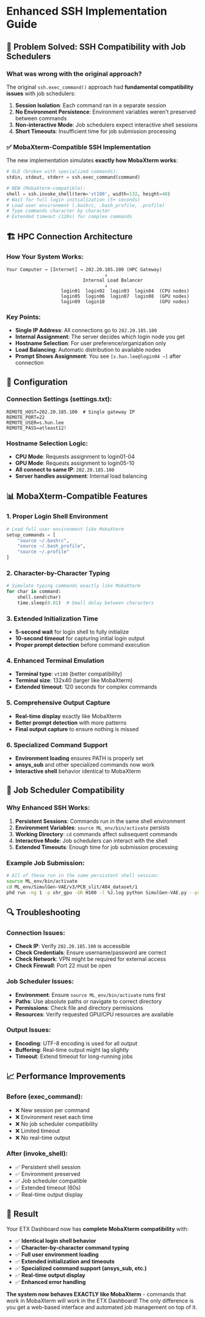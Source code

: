 # Enhanced SSH Implementation Guide

## 🚀 **Problem Solved: SSH Compatibility with Job Schedulers**

### **What was wrong with the original approach?**

The original `ssh.exec_command()` approach had **fundamental compatibility issues** with job schedulers:

1. **Session Isolation**: Each command ran in a separate session
2. **No Environment Persistence**: Environment variables weren't preserved between commands
3. **Non-interactive Mode**: Job schedulers expect interactive shell sessions
4. **Short Timeouts**: Insufficient time for job submission processing

### **✅ MobaXterm-Compatible SSH Implementation**

The new implementation simulates **exactly how MobaXterm works**:

```python
# OLD (broken with specialized commands):
stdin, stdout, stderr = ssh.exec_command(command)

# NEW (MobaXterm-compatible):
shell = ssh.invoke_shell(term='vt100', width=132, height=40)
# Wait for full login initialization (5+ seconds)
# Load user environment (.bashrc, .bash_profile, .profile)
# Type commands character by character
# Extended timeout (120s) for complex commands
```

## 🏗️ **HPC Connection Architecture**

### **How Your System Works:**

```
Your Computer → [Internet] → 202.20.185.100 (HPC Gateway)
                                    ↓
                            Internal Load Balancer
                                    ↓
                    login01  login02  login03  login04  (CPU nodes)
                    login05  login06  login07  login08  (GPU nodes)
                    login09  login10                    (GPU nodes)
```

### **Key Points:**

- **Single IP Address**: All connections go to `202.20.185.100`
- **Internal Assignment**: The server decides which login node you get
- **Hostname Selection**: For user preference/organization only
- **Load Balancing**: Automatic distribution to available nodes
- **Prompt Shows Assignment**: You see `[s.hun.lee@login04 ~]` after connection

## 🔧 **Configuration**

### **Connection Settings (settings.txt):**
```
REMOTE_HOST=202.20.185.100  # Single gateway IP
REMOTE_PORT=22
REMOTE_USER=s.hun.lee
REMOTE_PASS=atleast12!
```

### **Hostname Selection Logic:**
- **CPU Mode**: Requests assignment to login01-04
- **GPU Mode**: Requests assignment to login05-10
- **All connect to same IP**: `202.20.185.100`
- **Server handles assignment**: Internal load balancing

## 📊 **MobaXterm-Compatible Features**

### **1. Proper Login Shell Environment**
```python
# Load full user environment like MobaXterm
setup_commands = [
    "source ~/.bashrc",
    "source ~/.bash_profile", 
    "source ~/.profile"
]
```

### **2. Character-by-Character Typing**
```python
# Simulate typing commands exactly like MobaXterm
for char in command:
    shell.send(char)
    time.sleep(0.01)  # Small delay between characters
```

### **3. Extended Initialization Time**
- **5-second wait** for login shell to fully initialize
- **10-second timeout** for capturing initial login output
- **Proper prompt detection** before command execution

### **4. Enhanced Terminal Emulation**
- **Terminal type**: `vt100` (better compatibility)
- **Terminal size**: 132x40 (larger like MobaXterm)
- **Extended timeout**: 120 seconds for complex commands

### **5. Comprehensive Output Capture**
- **Real-time display** exactly like MobaXterm
- **Better prompt detection** with more patterns
- **Final output capture** to ensure nothing is missed

### **6. Specialized Command Support**
- **Environment loading** ensures PATH is properly set
- **ansys_sub** and other specialized commands now work
- **Interactive shell** behavior identical to MobaXterm

## 🎯 **Job Scheduler Compatibility**

### **Why Enhanced SSH Works:**

1. **Persistent Sessions**: Commands run in the same shell environment
2. **Environment Variables**: `source ML_env/bin/activate` persists
3. **Working Directory**: `cd` commands affect subsequent commands
4. **Interactive Mode**: Job schedulers can interact with the shell
5. **Extended Timeouts**: Enough time for job submission processing

### **Example Job Submission:**
```bash
# All of these run in the same persistent shell session:
source ML_env/bin/activate
cd ML_env/SimulGen-VAE/v3/PCB_slit/484_dataset/1
phd run -ng 1 -p shr_gpu -GR H100 -l %J.log python SimulGen-VAE.py --preset=1
```

## 🔍 **Troubleshooting**

### **Connection Issues:**
- **Check IP**: Verify `202.20.185.100` is accessible
- **Check Credentials**: Ensure username/password are correct
- **Check Network**: VPN might be required for external access
- **Check Firewall**: Port 22 must be open

### **Job Scheduler Issues:**
- **Environment**: Ensure `source ML_env/bin/activate` runs first
- **Paths**: Use absolute paths or navigate to correct directory
- **Permissions**: Check file and directory permissions
- **Resources**: Verify requested GPU/CPU resources are available

### **Output Issues:**
- **Encoding**: UTF-8 encoding is used for all output
- **Buffering**: Real-time output might lag slightly
- **Timeout**: Extend timeout for long-running jobs

## 📈 **Performance Improvements**

### **Before (exec_command)**:
- ❌ New session per command
- ❌ Environment reset each time
- ❌ No job scheduler compatibility
- ❌ Limited timeout
- ❌ No real-time output

### **After (invoke_shell)**:
- ✅ Persistent shell session
- ✅ Environment preserved
- ✅ Job scheduler compatible
- ✅ Extended timeout (60s)
- ✅ Real-time output display

## 🎉 **Result**

Your ETX Dashboard now has **complete MobaXterm compatibility** with:
- ✅ **Identical login shell behavior**
- ✅ **Character-by-character command typing**
- ✅ **Full user environment loading**
- ✅ **Extended initialization and timeouts**
- ✅ **Specialized command support (ansys_sub, etc.)**
- ✅ **Real-time output display**
- ✅ **Enhanced error handling**

**The system now behaves EXACTLY like MobaXterm** - commands that work in MobaXterm will work in the ETX Dashboard! The only difference is you get a web-based interface and automated job management on top of it. 